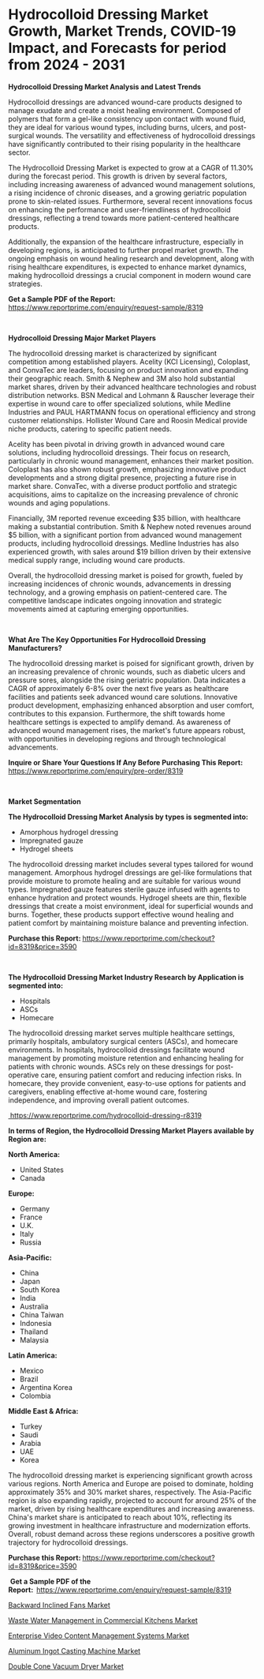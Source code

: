 <p><h1>Hydrocolloid Dressing Market Growth, Market Trends, COVID-19 Impact, and Forecasts for period from 2024 - 2031</h1></p><p><strong>Hydrocolloid Dressing Market Analysis and Latest Trends</strong></p>
<p><p>Hydrocolloid dressings are advanced wound-care products designed to manage exudate and create a moist healing environment. Composed of polymers that form a gel-like consistency upon contact with wound fluid, they are ideal for various wound types, including burns, ulcers, and post-surgical wounds. The versatility and effectiveness of hydrocolloid dressings have significantly contributed to their rising popularity in the healthcare sector.</p><p>The Hydrocolloid Dressing Market is expected to grow at a CAGR of 11.30% during the forecast period. This growth is driven by several factors, including increasing awareness of advanced wound management solutions, a rising incidence of chronic diseases, and a growing geriatric population prone to skin-related issues. Furthermore, several recent innovations focus on enhancing the performance and user-friendliness of hydrocolloid dressings, reflecting a trend towards more patient-centered healthcare products.</p><p>Additionally, the expansion of the healthcare infrastructure, especially in developing regions, is anticipated to further propel market growth. The ongoing emphasis on wound healing research and development, along with rising healthcare expenditures, is expected to enhance market dynamics, making hydrocolloid dressings a crucial component in modern wound care strategies.</p></p>
<p><strong>Get a Sample PDF of the Report:&nbsp;</strong> <a href="https://www.reportprime.com/enquiry/request-sample/8319?utm_campaign=121&utm_medium=2&utm_source=Github&utm_content=ia&utm_term=26112024&utm_id=hydrocolloid-dressing">https://www.reportprime.com/enquiry/request-sample/8319</a></p>
<p>&nbsp;</p>
<p><strong>Hydrocolloid Dressing Major Market Players</strong></p>
<p><p>The hydrocolloid dressing market is characterized by significant competition among established players. Acelity (KCI Licensing), Coloplast, and ConvaTec are leaders, focusing on product innovation and expanding their geographic reach. Smith & Nephew and 3M also hold substantial market shares, driven by their advanced healthcare technologies and robust distribution networks. BSN Medical and Lohmann & Rauscher leverage their expertise in wound care to offer specialized solutions, while Medline Industries and PAUL HARTMANN focus on operational efficiency and strong customer relationships. Hollister Wound Care and Roosin Medical provide niche products, catering to specific patient needs.</p><p>Acelity has been pivotal in driving growth in advanced wound care solutions, including hydrocolloid dressings. Their focus on research, particularly in chronic wound management, enhances their market position. Coloplast has also shown robust growth, emphasizing innovative product developments and a strong digital presence, projecting a future rise in market share. ConvaTec, with a diverse product portfolio and strategic acquisitions, aims to capitalize on the increasing prevalence of chronic wounds and aging populations.</p><p>Financially, 3M reported revenue exceeding $35 billion, with healthcare making a substantial contribution. Smith & Nephew noted revenues around $5 billion, with a significant portion from advanced wound management products, including hydrocolloid dressings. Medline Industries has also experienced growth, with sales around $19 billion driven by their extensive medical supply range, including wound care products.</p><p>Overall, the hydrocolloid dressing market is poised for growth, fueled by increasing incidences of chronic wounds, advancements in dressing technology, and a growing emphasis on patient-centered care. The competitive landscape indicates ongoing innovation and strategic movements aimed at capturing emerging opportunities.</p></p>
<p>&nbsp;</p>
<p><strong>What Are The Key Opportunities For Hydrocolloid Dressing Manufacturers?</strong></p>
<p><p>The hydrocolloid dressing market is poised for significant growth, driven by an increasing prevalence of chronic wounds, such as diabetic ulcers and pressure sores, alongside the rising geriatric population. Data indicates a CAGR of approximately 6-8% over the next five years as healthcare facilities and patients seek advanced wound care solutions. Innovative product development, emphasizing enhanced absorption and user comfort, contributes to this expansion. Furthermore, the shift towards home healthcare settings is expected to amplify demand. As awareness of advanced wound management rises, the market's future appears robust, with opportunities in developing regions and through technological advancements.</p></p>
<p><strong>Inquire or Share Your Questions If Any Before Purchasing This Report:</strong> <a href="https://www.reportprime.com/enquiry/pre-order/8319?utm_campaign=121&utm_medium=2&utm_source=Github&utm_content=ia&utm_term=26112024&utm_id=hydrocolloid-dressing">https://www.reportprime.com/enquiry/pre-order/8319</a></p>
<p>&nbsp;</p>
<p><strong>Market Segmentation</strong></p>
<p><strong>The Hydrocolloid Dressing Market Analysis by types is segmented into:</strong></p>
<p><ul><li>Amorphous hydrogel dressing</li><li>Impregnated gauze</li><li>Hydrogel sheets</li></ul></p>
<p><p>The hydrocolloid dressing market includes several types tailored for wound management. Amorphous hydrogel dressings are gel-like formulations that provide moisture to promote healing and are suitable for various wound types. Impregnated gauze features sterile gauze infused with agents to enhance hydration and protect wounds. Hydrogel sheets are thin, flexible dressings that create a moist environment, ideal for superficial wounds and burns. Together, these products support effective wound healing and patient comfort by maintaining moisture balance and preventing infection.</p></p>
<p><strong>Purchase this Report:&nbsp;</strong><a href="https://www.reportprime.com/checkout?id=8319&price=3590&utm_campaign=121&utm_medium=2&utm_source=Github&utm_content=ia&utm_term=26112024&utm_id=hydrocolloid-dressing">https://www.reportprime.com/checkout?id=8319&price=3590</a></p>
<p>&nbsp;</p>
<p><strong>The Hydrocolloid Dressing Market Industry Research by Application is segmented into:</strong></p>
<p><ul><li>Hospitals</li><li>ASCs</li><li>Homecare</li></ul></p>
<p><p>The hydrocolloid dressing market serves multiple healthcare settings, primarily hospitals, ambulatory surgical centers (ASCs), and homecare environments. In hospitals, hydrocolloid dressings facilitate wound management by promoting moisture retention and enhancing healing for patients with chronic wounds. ASCs rely on these dressings for post-operative care, ensuring patient comfort and reducing infection risks. In homecare, they provide convenient, easy-to-use options for patients and caregivers, enabling effective at-home wound care, fostering independence, and improving overall patient outcomes.</p></p>
<p><a href="https://www.reportprime.com/hydrocolloid-dressing-r8319?utm_campaign=121&utm_medium=2&utm_source=Github&utm_content=ia&utm_term=26112024&utm_id=hydrocolloid-dressing">&nbsp;https://www.reportprime.com/hydrocolloid-dressing-r8319</a></p>
<p><strong>In terms of Region, the Hydrocolloid Dressing Market Players available by Region are:</strong></p>
<p>
    <p> <strong> North America: </strong>
        <ul>
            <li>United States</li>
            <li>Canada</li>
        </ul>
        </p> 
    <p> <strong> Europe: </strong>
        <ul>
            <li>Germany</li>
            <li>France</li>
            <li>U.K.</li>
            <li>Italy</li>
            <li>Russia</li>
        </ul>
        </p> 
    <p> <strong> Asia-Pacific: </strong>
        <ul>
            <li>China</li>
            <li>Japan</li>
            <li>South Korea</li>
            <li>India</li>
            <li>Australia</li>
            <li>China Taiwan</li>
            <li>Indonesia</li>
            <li>Thailand</li>
            <li>Malaysia</li>
        </ul>
        </p> 
    <p> <strong> Latin America: </strong>
        <ul>
            <li>Mexico</li>
            <li>Brazil</li>
            <li>Argentina Korea</li>
            <li>Colombia</li>
        </ul>
        </p> 
    <p> <strong> Middle East & Africa: </strong>
        <ul>
            <li>Turkey</li>
            <li>Saudi</li>
            <li>Arabia</li>
            <li>UAE</li>
            <li>Korea</li>
        </ul>
    </p>
    </p>
<p><p>The hydrocolloid dressing market is experiencing significant growth across various regions. North America and Europe are poised to dominate, holding approximately 35% and 30% market shares, respectively. The Asia-Pacific region is also expanding rapidly, projected to account for around 25% of the market, driven by rising healthcare expenditures and increasing awareness. China's market share is anticipated to reach about 10%, reflecting its growing investment in healthcare infrastructure and modernization efforts. Overall, robust demand across these regions underscores a positive growth trajectory for hydrocolloid dressings.</p></p>
<p><strong>Purchase this Report: </strong><a href="https://www.reportprime.com/checkout?id=8319&price=3590&utm_campaign=121&utm_medium=2&utm_source=Github&utm_content=ia&utm_term=26112024&utm_id=hydrocolloid-dressing">https://www.reportprime.com/checkout?id=8319&price=3590</a></p>
<p>&nbsp;<strong>Get a Sample PDF of the Report:&nbsp;&nbsp;</strong><a href="https://www.reportprime.com/enquiry/request-sample/8319?utm_campaign=121&utm_medium=2&utm_source=Github&utm_content=ia&utm_term=26112024&utm_id=hydrocolloid-dressing">https://www.reportprime.com/enquiry/request-sample/8319</a></p>
<p><strong></strong></p>
<p><p><a href="https://www.linkedin.com/pulse/backward-inclined-fans-market-growth-outlook-from-2024-2031-projecting-yrfzf?utm_campaign=121&utm_medium=2&utm_source=Github&utm_content=ia&utm_term=26112024&utm_id=hydrocolloid-dressing">Backward Inclined Fans Market</a></p><p><a href="https://issuu.com/reportprime-2/docs/waste-water-management-in-commercia_a2066b5361e84a?utm_campaign=121&utm_medium=2&utm_source=Github&utm_content=ia&utm_term=26112024&utm_id=hydrocolloid-dressing">Waste Water Management in Commercial Kitchens Market</a></p><p><a href="https://issuu.com/reportprime-2/docs/enterprise-video-content-management_b50b3e469a583d?utm_campaign=121&utm_medium=2&utm_source=Github&utm_content=ia&utm_term=26112024&utm_id=hydrocolloid-dressing">Enterprise Video Content Management Systems Market</a></p><p><a href="https://www.linkedin.com/pulse/aluminum-ingot-casting-machine-market-essentials-key-players-jjp2f?utm_campaign=121&utm_medium=2&utm_source=Github&utm_content=ia&utm_term=26112024&utm_id=hydrocolloid-dressing">Aluminum Ingot Casting Machine Market</a></p><p><a href="https://www.linkedin.com/pulse/double-cone-vacuum-dryer-market-emerging-trends-future-mitkf?utm_campaign=121&utm_medium=2&utm_source=Github&utm_content=ia&utm_term=26112024&utm_id=hydrocolloid-dressing">Double Cone Vacuum Dryer Market</a></p></p>